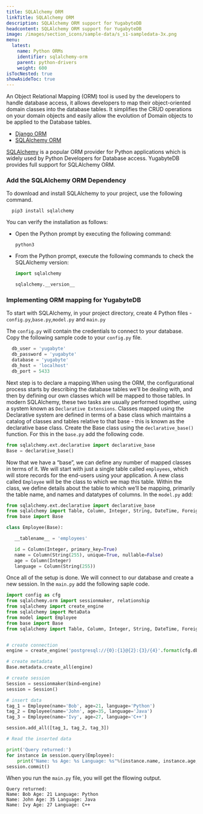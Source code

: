```yaml
---
title: SQLAlchemy ORM
linkTitle: SQLAlchemy ORM
description: SQLAlchemy ORM support for YugabyteDB
headcontent: SQLAlchemy ORM support for YugabyteDB
image: /images/section_icons/sample-data/s_s1-sampledata-3x.png
menu:
  latest:
    name: Python ORMs
    identifier: sqlalchemy-orm
    parent: python-drivers
    weight: 600
isTocNested: true
showAsideToc: true
---
```


An Object Relational Mapping (ORM) tool is used by the developers to handle database access, it allows developers to map their object-oriented domain classes into the database tables. It simplifies the CRUD operations on your domain objects and easily allow the evolution of Domain objects to be applied to the Database tables.

<ul class="nav nav-tabs-alt nav-tabs-yb">

  <li >
    <a href="/latest/drivers-orms/python/django/" class="nav-link">
      <i class="icon-java-bold" aria-hidden="true"></i>
      Django ORM
    </a>
  </li>

  <li >
    <a href="/latest/drivers-orms/python/sqlalchemy/" class="nav-link active">
      <i class="icon-postgres" aria-hidden="true"></i>
      SQLAlchemy ORM
    </a>
  </li>

</ul>

[SQLAlchemy](https://www.sqlalchemy.org/) is a popular ORM provider for Python applications which is widely used by Python Developers for Database access. YugabyteDB provides full support for SQLAlchemy ORM.

### Add the SQLAlchemy ORM Dependency

To download and install SQLAlchemy to your project, use the following command.
```shell
  pip3 install sqlalchemy
  ```

  You can verify the installation as follows: 

  - Open the Python prompt by executing the following command:

    ```shell
    python3
    ```

  - From the Python prompt, execute the following commands to check the SQLAlchemy version:

    ```python prompt
    import sqlalchemy
    ```

    ```python prompt
    sqlalchemy.__version__
    ```

### Implementing ORM mapping for YugabyteDB

To start with SQLAlchemy, in your project directory, create 4 Python files - `config.py`,`base.py`,`model.py` and `main.py`

The `config.py` will contain the credentials to connect to your database. Copy the following sample code to your `config.py` file.

```python
  db_user = 'yugabyte'
  db_password = 'yugabyte'
  database = 'yugabyte'
  db_host = 'localhost'
  db_port = 5433
```
Next step is to declare a mapping.When using the ORM, the configurational process starts by describing the database tables we’ll be dealing with, and then by defining our own classes which will be mapped to those tables. In modern SQLAlchemy, these two tasks are usually performed together, using a system known as `Declarative Extensions`. Classes mapped using the Declarative system are defined in terms of a base class which maintains a catalog of classes and tables relative to that base - this is known as the declarative base class. Create the Base class using the `declarative_base()` function. For this in the `base.py` add the following code.

```python
from sqlalchemy.ext.declarative import declarative_base
Base = declarative_base()
```

Now that we have a “base”, we can define any number of mapped classes in terms of it. We will start with just a single table called `employees`, which will store records for the end-users using your application. A new class called `Employee` will be the class to which we map this table. Within the class, we define details about the table to which we’ll be mapping, primarily the table name, and names and datatypes of columns. In the `model.py` add:

```python
from sqlalchemy.ext.declarative import declarative_base
from sqlalchemy import Table, Column, Integer, String, DateTime, ForeignKey
from base import Base

class Employee(Base):

   __tablename__ = 'employees'

   id = Column(Integer, primary_key=True)
   name = Column(String(255), unique=True, nullable=False)
   age = Column(Integer)
   language = Column(String(255))
```

Once all of the setup is done. We will connect to our database and create a new session. In the `main.py` add the following saple code.

```python
import config as cfg
from sqlalchemy.orm import sessionmaker, relationship
from sqlalchemy import create_engine
from sqlalchemy import MetaData
from model import Employee
from base import Base
from sqlalchemy import Table, Column, Integer, String, DateTime, ForeignKey


# create connection
engine = create_engine('postgresql://{0}:{1}@{2}:{3}/{4}'.format(cfg.db_user, cfg.db_password, cfg.db_host, cfg.db_port, cfg.database))

# create metadata
Base.metadata.create_all(engine)

# create session
Session = sessionmaker(bind=engine)
session = Session()

# insert data
tag_1 = Employee(name='Bob', age=21, language='Python')
tag_2 = Employee(name='John', age=35, language='Java')
tag_3 = Employee(name='Ivy', age=27, language='C++')

session.add_all([tag_1, tag_2, tag_3])

# Read the inserted data

print('Query returned:')
for instance in session.query(Employee):
    print("Name: %s Age: %s Language: %s"%(instance.name, instance.age, instance.language))
session.commit()

```
When you run the `main.py` file, you will get the fllowing output.

```text
Query returned:
Name: Bob Age: 21 Language: Python
Name: John Age: 35 Language: Java
Name: Ivy Age: 27 Language: C++
```